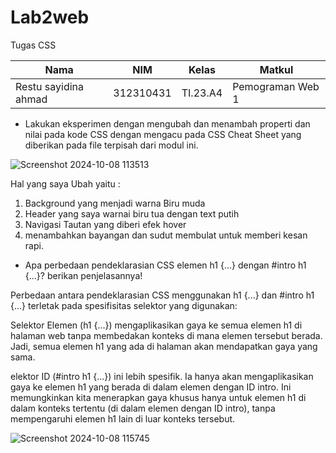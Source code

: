 # Lab2web
Tugas CSS

|Nama|NIM|Kelas|Matkul|
|----|---|-----|------|
|Restu sayidina ahmad |312310431|TI.23.A4|Pemograman Web 1|

* Lakukan eksperimen dengan mengubah dan menambah properti dan nilai pada kode CSS
dengan mengacu pada CSS Cheat Sheet yang diberikan pada file terpisah dari modul ini.

![Screenshot 2024-10-08 113513](https://github.com/user-attachments/assets/0a2ff9ff-bf3d-472c-ad18-234c41d46d9d)

Hal yang saya Ubah yaitu :
1. Background yang menjadi warna Biru muda
2. Header yang saya warnai biru tua dengan text putih
3. Navigasi Tautan yang diberi efek hover
4. menambahkan bayangan dan sudut membulat untuk memberi kesan rapi.
   

*  Apa perbedaan pendeklarasian CSS elemen h1 {...} dengan #intro h1 {...}? berikan
penjelasannya!

Perbedaan antara pendeklarasian CSS menggunakan h1 {...} dan #intro h1 {...} terletak pada spesifisitas selektor yang digunakan:

Selektor Elemen (h1 {...}) mengaplikasikan gaya ke semua elemen h1 di halaman web tanpa membedakan konteks di mana elemen tersebut berada. Jadi, semua elemen h1 yang ada di halaman akan mendapatkan gaya yang sama.

elektor ID (#intro h1 {...}) ini lebih spesifik. Ia hanya akan mengaplikasikan gaya ke elemen h1 yang berada di dalam elemen dengan ID intro. Ini memungkinkan kita menerapkan gaya khusus hanya untuk elemen h1 di dalam konteks tertentu (di dalam elemen dengan ID intro), tanpa mempengaruhi elemen h1 lain di luar konteks tersebut.

![Screenshot 2024-10-08 115745](https://github.com/user-attachments/assets/06880cd3-73ad-4ef3-a139-99565b1ac44a)
